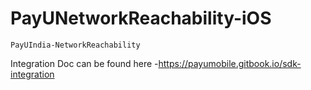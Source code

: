 # PayUNetworkReachability-iOS
    PayUIndia-NetworkReachability
    
Integration Doc can be found here -https://payumobile.gitbook.io/sdk-integration
